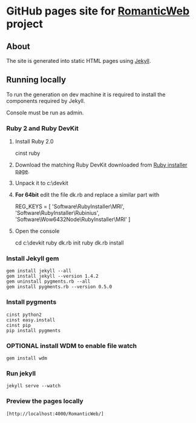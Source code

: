 # GitHub pages site for [RomanticWeb](http://gibhub.org/MakoLab/RomanticWeb) project

## About

The site is generated into static HTML pages using [Jekyll](http://jekyllrb.com).

## Running locally

To run the generation on dev machine it is required to install the components required by Jekyll. 

Console must be run as admin.

### Ruby 2 and Ruby DevKit

1. Install Ruby 2.0

    cinst ruby

2. Download the matching Ruby DevKit downloaded from [Ruby installer page](http://rubyinstaller.org/downloads/). 
3. Unpack it to c:\devkit
4. **For 64bit** edit the file dk.rb and replace a similar part with

    REG_KEYS = [
      'Software\RubyInstaller\MRI',
      'Software\RubyInstaller\Rubinius',
      'Software\Wow6432Node\RubyInstaller\MRI'
    ]
	
5. Open the console 

    cd c:\devkit
	ruby dk.rb init
	ruby dk.rb install
	
### Install Jekyll gem

    gem install jekyll --all
    gem install jekyll --version 1.4.2
	gem uninstall pygments.rb --all
	gem install pygments.rb --version 0.5.0
	
### Install pygments

	cinst python2
	cinst easy.install
	cinst pip
	pip install pygments
	
### **OPTIONAL** install WDM to enable file watch

    gem install wdm
	
### Run jekyll

    jekyll serve --watch
    
### Preview the pages locally

    [http://localhost:4000/RomanticWeb/]
